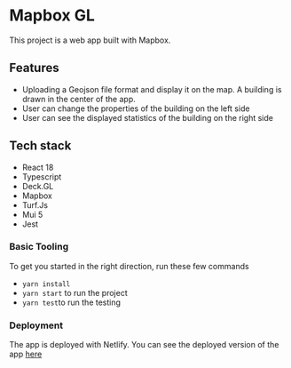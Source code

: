 # Mapbox GL 

This project is a web app built with Mapbox. 

## Features

- Uploading a Geojson file format and display it on the map. A building is drawn in the center of the app. 
- User can change the properties of the building on the left side 
- User can see the displayed statistics of the building on the right side

## Tech stack

- React 18
- Typescript
- Deck.GL
- Mapbox
- Turf.Js
- Mui 5
- Jest

### Basic Tooling

To get you started in the right direction, run these few commands

- `yarn install`
- `yarn start` to run the project
- `yarn test`to run the testing

### Deployment

The app is deployed with Netlify. You can see the deployed version of the app [here](https://noeline-mapbox-gl.netlify.app/)

